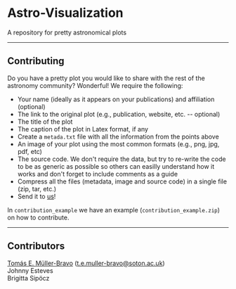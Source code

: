 # Astro-Visualization
A repository for pretty astronomical plots


___
## Contributing

Do you have a pretty plot you would like to share with the rest of the astronomy community? Wonderful! We require the following:

   * Your name (ideally as it appears on your publications) and affiliation (optional)
   * The link to the original plot (e.g., publication, website, etc. -- optional)
   * The title of the plot
   * The caption of the plot in Latex format, if any
   * Create a `metada.txt` file with all the information from the points above
   * An image of your plot using the most common formats (e.g., png, jpg, pdf, etc)
   * The source code. We don't require the data, but try to re-write the code to be as generic as possible so others can easilly understand how it works and don't forget to include comments as a guide
   * Compress all the files (metadata, image and source code) in a single file (zip, tar, etc.)
   * Send it to [us](#contributors)!

In `contribution_example` we have an example (`contribution_example.zip`) on how to contribute.

___
## Contributors
<a id='contributors'></a>

[Tomás E. Müller-Bravo](https://temuller.github.io/) (t.e.muller-bravo@soton.ac.uk)  
Johnny Esteves  
Brigitta Sipöcz
